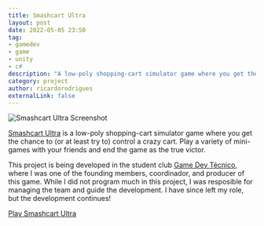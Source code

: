 ```yaml
---
title: Smashcart Ultra
layout: post
date: 2022-05-05 23:50
tag: 
- gamedev
- game
- unity
- c#
description: "A low-poly shopping-cart simulator game where you get the chance to (or at least try to) control a crazy cart! "
category: project
author: ricardorodrigues
externalLink: false
---
```


![Smashcart Ultra Screenshot](https://img.itch.zone/aW1nLzUwMTYyNjQucG5n/original/SLzQ54.png)

[Smashcart Ultra](https://sopaparatodos.pt/) is a low-poly shopping-cart simulator game where you get the chance to (or at least try to) control a crazy cart. Play a variety of mini-games with your friends and end the game as the true victor.

This project is being developed in the student club [Game Dev Técnico](https://gamedev.tecnico.ulisboa.pt/), where I was one of the founding members, coordinador, and producer of this game. While I did not program much in this project, I was resposible for managing the team and guide the development. I have since left my role, but the development continues!

<div class="buttons-container">
    <a class="button" href="https://smashcart-ultra.itch.io/smashcart-ultra/" target="_blank" rel="noopener noreferrer">Play Smashcart Ultra</a>
</div>